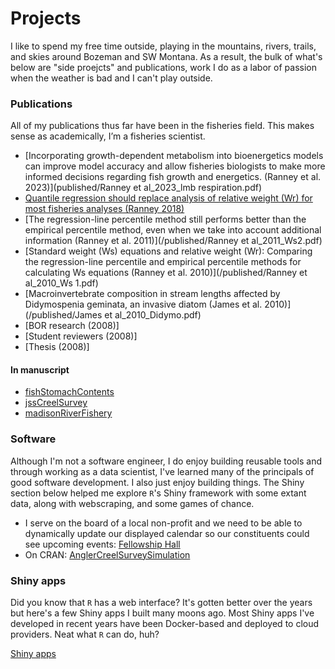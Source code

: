 Projects 
========

I like to spend my free time outside, playing in the mountains, rivers, trails, and skies around Bozeman and SW Montana. As a result, the bulk of what's below are "side proejcts" and publications, work I do as a labor of passion when the weather is bad and I can't play outside.

### Publications

All of my publications thus far have been in the fisheries field. This makes sense as academically, I’m a fisheries scientist.

* [Incorporating growth-dependent metabolism into bioenergetics models can improve model accuracy and allow fisheries biologists to make more informed decisions regarding fish growth and energetics. (Ranney et al. 2023)](published/Ranney et al_2023_lmb respiration.pdf)
* [Quantile regression should replace analysis of relative weight (Wr) for most fisheries analyses (Ranney 2018)](/waeQuantiles)
* [The regression-line percentile method still performs better than the empirical percentile method, even when we take into account additional information (Ranney et al. 2011)](/published/Ranney et al_2011_Ws2.pdf)
* [Standard weight (Ws) equations and relative weight (Wr): Comparing the regression-line percentile and empirical percentile methods for calculating Ws equations (Ranney et al. 2010)](/published/Ranney et al_2010_Ws 1.pdf) 
* [Macroinvertebrate composition in stream lengths affected by Didymospenia geminata, an invasive diatom (James et al. 2010)](/published/James et al_2010_Didymo.pdf)
* [BOR research (2008)]
* [Student reviewers (2008)]
* [Thesis (2008)]

#### In manuscript

* [fishStomachContents](/fishStomachContents)
* [jssCreelSurvey](/jssCreelSurvey)
* [madisonRiverFishery](/madison_river_fisheries)

### Software

Although I'm not a software engineer, I do enjoy building reusable tools and through working as a data scientist, I've learned many of the principals of good software development. I also just enjoy building things. The Shiny section below helped me explore `R`'s Shiny framework with some extant data, along with webscraping, and some games of chance.

* I serve on the board of a local non-profit and we need to be able to dynamically update our displayed calendar so our constituents could see upcoming events: [Fellowship Hall](/fh)
* On CRAN: [AnglerCreelSurveySimulation](/AnglerCreelSurveySimulation)

### Shiny apps

Did you know that `R` has a web interface? It's gotten better over the years but here's a few Shiny apps I built many moons ago. Most Shiny apps I've developed in recent years have been Docker-based and deployed to cloud providers. Neat what `R` can do, huh?

[Shiny apps](/shinyApps)